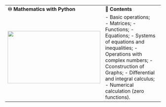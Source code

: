 
<div align="center">
  <table>
    <tr>
      <td><b>♾️ Mathematics with Python </b></td>
      <td><b>📙 Contents</b></td>
    </tr>
    <tr>
      <td><img src="https://github.com/ailton-santos/Python_Math/blob/main/math-thinking.gif" width="300px" height="170px"></td>
      <td>
    - Basic operations; <br>
    - Matrices;
    - Functions;
    - Equations; 
    - Systems of equations and inequalities;
    - Operations with complex numbers;
    - Cconstruction of Graphs;
    - Differential and integral calculus;
    - Numerical calculation (zero functions). </td>
    </tr>
  </table>


